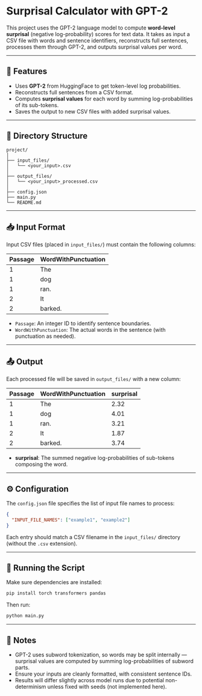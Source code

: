 # Surprisal Calculator with GPT-2

This project uses the GPT-2 language model to compute **word-level surprisal** (negative log-probability) scores for text data. It takes as input a CSV file with words and sentence identifiers, reconstructs full sentences, processes them through GPT-2, and outputs surprisal values per word.

---

## 🔧 Features

* Uses **GPT-2** from HuggingFace to get token-level log probabilities.
* Reconstructs full sentences from a CSV format.
* Computes **surprisal values** for each word by summing log-probabilities of its sub-tokens.
* Saves the output to new CSV files with added surprisal values.

---

## 📁 Directory Structure

```
project/
│
├── input_files/
│   └── <your_input>.csv
│
├── output_files/
│   └── <your_input>_processed.csv
│
├── config.json
├── main.py
└── README.md
```

---

## 📥 Input Format

Input CSV files (placed in `input_files/`) must contain the following columns:

| Passage | WordWithPunctuation |
| ------- | ------------------- |
| 1       | The                 |
| 1       | dog                 |
| 1       | ran.                |
| 2       | It                  |
| 2       | barked.             |

* `Passage`: An integer ID to identify sentence boundaries.
* `WordWithPunctuation`: The actual words in the sentence (with punctuation as needed).

---

## 📤 Output

Each processed file will be saved in `output_files/` with a new column:

| Passage | WordWithPunctuation | surprisal |
| ------- | ------------------- | --------- |
| 1       | The                 | 2.32      |
| 1       | dog                 | 4.01      |
| 1       | ran.                | 3.21      |
| 2       | It                  | 1.87      |
| 2       | barked.             | 3.74      |

* **surprisal**: The summed negative log-probabilities of sub-tokens composing the word.

---

## ⚙️ Configuration

The `config.json` file specifies the list of input file names to process:

```json
{
  "INPUT_FILE_NAMES": ["example1", "example2"]
}
```

Each entry should match a CSV filename in the `input_files/` directory (without the `.csv` extension).

---

## 🚀 Running the Script

Make sure dependencies are installed:

```bash
pip install torch transformers pandas
```

Then run:

```bash
python main.py
```

---

## 📌 Notes

* GPT-2 uses subword tokenization, so words may be split internally — surprisal values are computed by summing log-probabilities of subword parts.
* Ensure your inputs are cleanly formatted, with consistent sentence IDs.
* Results will differ slightly across model runs due to potential non-determinism unless fixed with seeds (not implemented here).